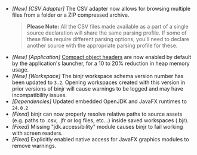 * _[New] [CSV Adapter]_ The CSV adapter now allows for browsing multiple files from a folder or a ZIP compressed archive.  
  > **Please Note:** All the CSV files made available as a part of a single source declaration will share the same parsing profile. If some of these files require different parsing options, you'll need to declare another source with the appropriate parsing profile for these.
* _[New] [Application]_ [Compact object headers]((https://openjdk.org/jeps/450)) are now enabled by default by the application's launcher, for a 10 to 20% reduction in heap memory usage.  
* _[New] [Workspace]_ The binjr workspace schema version number has been updated to `3.2`. Opening workspaces created with this version in prior versions of binjr will cause warnings to be logged and may have incompatibility issues.   
* _[Dependencies]_ Updated embedded OpenJDK and JavaFX runtimes to `24.0.2`
* _[Fixed]_ binjr can now properly resolve relative paths to source assets (e.g. paths to .csv, .jfr or log files, etc...) inside saved workspaces (.bjr).  
* _[Fixed]_ Missing "jdk.accessibility" module causes binjr to fail working with screen readers.
* _[Fixed]_ Explicitly enabled native access for JavaFX graphics modules to remove warnings.